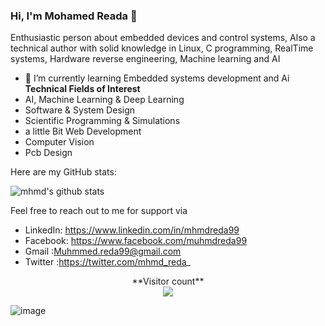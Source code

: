 ### Hi, I'm Mohamed Reada 👋

Enthusiastic person about embedded devices and control systems, Also a technical author with solid knowledge in Linux, C programming, RealTime systems, Hardware reverse engineering, Machine learning and AI

- 🌱 I’m currently learning Embedded systems development and Ai 
**Technical Fields of Interest** <br/>
- AI, Machine Learning & Deep Learning
- Software & System Design
- Scientific Programming & Simulations
- a little Bit Web Development
- Computer Vision
- Pcb Design

Here are my GitHub stats:

![mhmd's github stats](https://github-readme-stats.vercel.app/api?username=mhmdreda99&count_private=true&show_icons=true)

Feel free to reach out to me for support via


- LinkedIn: https://www.linkedin.com/in/mhmdreda99
- Facebook: https://www.facebook.com/muhmdreda99
- Gmail :Muhmmed.reda99@gmail.com
- Twitter :https://twitter.com/mhmd_reda_




<p align="center"> 
  **Visitor count**<br>
  <img src="https://profile-counter.glitch.me/mhmdreda99/count.svg" />
</p>

![image](https://github.com/saadeghi/saadeghi/blob/master/dino.gif)
